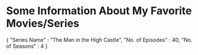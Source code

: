 # Some Information About My Favorite Movies/Series

{
  "Series Name" : "The Man in the High Castle",
  "No. of Episodes" : 40,
  "No. of Seasons" : 4 
}

